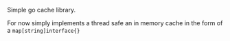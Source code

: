 Simple go cache library.

For now simply implements a thread safe an in memory cache in the form of a `map[string]interface{}`
